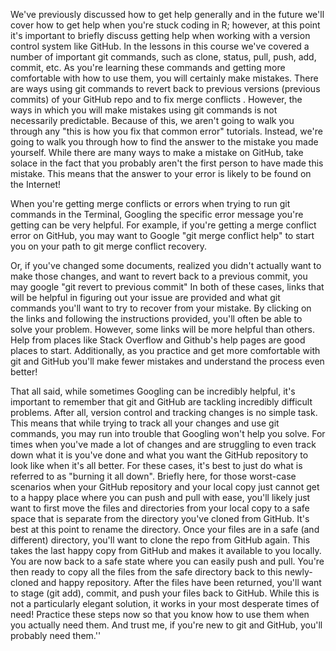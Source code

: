 We've previously discussed how to get help generally and in the future we'll cover how to get help when you're stuck coding in R; however, at this point it's important to briefly discuss getting help when working with a version control system like GitHub. In the lessons in this course we've covered a number of important git commands, such as clone, status, pull, push, add, commit, etc. As you're learning these commands and getting more comfortable with how to use them, you will certainly make mistakes. There are ways using git commands to revert back to previous versions (previous commits) of your GitHub repo and to fix merge conflicts . However, the ways in which you will make mistakes using git commands is not necessarily predictable. Because of this, we aren't going to walk you through any "this is how you fix that common error" tutorials. Instead, we're going to walk you through how to find the answer to the mistake you made yourself. While there are many ways to make a mistake on GitHub, take solace in the fact that you probably aren't the first person to have made this mistake. This means that the answer to your error is likely to be found on the Internet!

When you're getting merge conflicts or errors when trying to run git commands in the Terminal, Googling the specific error message you're getting can be very helpful. For example, if you're getting a merge conflict error on GitHub, you may want to Google "git merge conflict help" to start you on your path to git merge conflict recovery.

Or, if you've changed some documents, realized you didn't actually want to make those changes, and want to revert back to a previous commit, you may google "git revert to previous commit" In both of these cases, links that will be helpful in figuring out your issue are provided and what git commands you'll want to try to recover from your mistake.  By clicking on the links and following the instructions provided, you'll often be able to solve your problem. However, some links will be more helpful than others. Help from places like Stack Overflow and Github's help pages are good places to start. Additionally, as you practice and get more comfortable with git and GitHub you'll make fewer mistakes and understand the process even better!

That all said, while sometimes Googling can be incredibly helpful, it's important to remember that git and GitHub are tackling incredibly difficult problems. After all, version control and tracking changes is no simple task. This means that while trying to track all your changes and use git commands, you may run into trouble that Googling won't help you solve. For times when  you've made a lot of changes and are struggling to even track down what it is you've done and what you want the GitHub repository to look like when it's all better. For these cases, it's best to just do what is referred to as "burning it all down". Briefly here, for those worst-case scenarios when your GitHub repository and your local copy just cannot get to a happy place where you can push and pull with ease, you'll likely just want to first move the files and directories from your local copy to a safe space that is separate from the directory you've cloned from GitHub. It's best at this point to rename the directory. Once your files are in a safe (and different) directory, you'll want to clone the repo from GitHub again. This takes the last happy copy from GitHub and makes it available to you locally. You are now back to a safe state where you can easily push and pull. You're then ready to copy all the files from the safe directory back to this newly-cloned and happy repository. After the files have been returned, you'll want to stage (git add), commit, and push your files back to GitHub. While this is not a particularly elegant solution, it works in your most desperate times of need! Practice these steps now so that you know how to use them when you actually need them. And trust me, if you're new to git and GitHub, you'll probably need them.''
